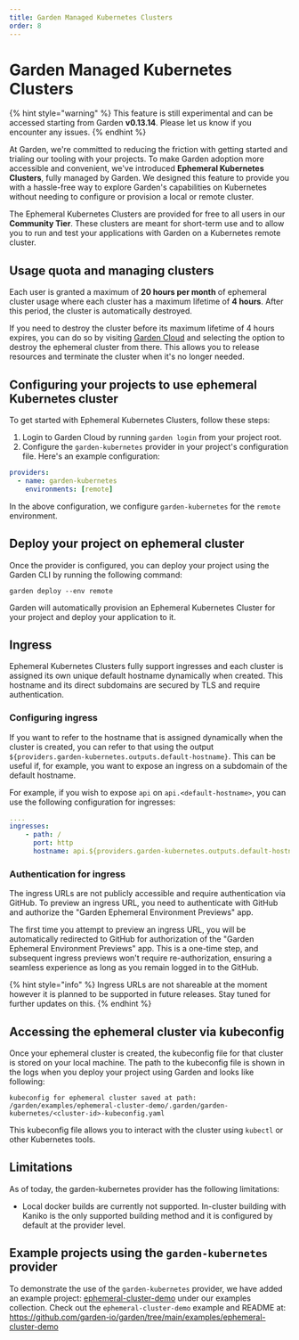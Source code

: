 ```yaml
---
title: Garden Managed Kubernetes Clusters
order: 8
---
```


# Garden Managed Kubernetes Clusters

{% hint style="warning" %}
This feature is still experimental and can be accessed starting from Garden **v0.13.14**.
Please let us know if you encounter any issues.
{% endhint %}

At Garden, we're committed to reducing the friction with getting started and trialing our tooling with your projects. To make Garden adoption more accessible and convenient, we've introduced **Ephemeral Kubernetes Clusters**, fully managed by Garden. We designed this feature to provide you with a hassle-free way to explore Garden's capabilities on Kubernetes without needing to configure or provision a local or remote cluster.

The Ephemeral Kubernetes Clusters are provided for free to all users in our **Community Tier**. These clusters are meant for short-term use and to allow you to run and test your applications with Garden on a Kubernetes remote cluster.

## Usage quota and managing clusters

Each user is granted a maximum of **20 hours per month** of ephemeral cluster usage where each cluster has a maximum lifetime of **4 hours**. After this period, the cluster is automatically destroyed.

If you need to destroy the cluster before its maximum lifetime of 4 hours expires, you can do so by visiting [Garden Cloud](https://app.garden.io) and selecting the option to destroy the ephemeral cluster from there. This allows you to release resources and terminate the cluster when it's no longer needed.

## Configuring your projects to use ephemeral Kubernetes cluster

To get started with Ephemeral Kubernetes Clusters, follow these steps:

1. Login to Garden Cloud by running `garden login` from your project root.
2. Configure the `garden-kubernetes` provider in your project's configuration file. Here's an example configuration:

```yaml
providers:
  - name: garden-kubernetes
    environments: [remote]

```
In the above configuration, we configure `garden-kubernetes` for the `remote` environment.

## Deploy your project on ephemeral cluster

Once the provider is configured, you can deploy your project using the Garden CLI by running the following command:

```
garden deploy --env remote
```

Garden will automatically provision an Ephemeral Kubernetes Cluster for your project and deploy your application to it.

## Ingress

Ephemeral Kubernetes Clusters fully support ingresses and each cluster is assigned its own unique default hostname dynamically when created. This hostname and its direct subdomains are secured by TLS and require authentication.

### Configuring ingress

If you want to refer to the hostname that is assigned dynamically when the cluster is created, you can refer to that using the output `${providers.garden-kubernetes.outputs.default-hostname}`. This can be useful if, for example, you want to expose an ingress on a subdomain of the default hostname.

For example, if you wish to expose `api` on `api.<default-hostname>`, you can use the following configuration for ingresses:

```yaml
....
ingresses:
    - path: /
      port: http
      hostname: api.${providers.garden-kubernetes.outputs.default-hostname}
```

### Authentication for ingress

The ingress URLs are not publicly accessible and require authentication via GitHub. To preview an ingress URL, you need to authenticate with GitHub and authorize the "Garden Ephemeral Environment Previews" app.

The first time you attempt to preview an ingress URL, you will be automatically redirected to GitHub for authorization of the "Garden Ephemeral Environment Previews" app. This is a one-time step, and subsequent ingress previews won't require re-authorization, ensuring a seamless experience as long as you remain logged in to the GitHub.

{% hint style="info" %}
Ingress URLs are not shareable at the moment however it is planned to be supported in future releases. Stay tuned for further updates on this.
{% endhint %}

## Accessing the ephemeral cluster via kubeconfig

Once your ephemeral cluster is created, the kubeconfig file for that cluster is stored on your local machine. The path to the kubeconfig file is shown in the logs when you deploy your project using Garden and looks like following:
```
kubeconfig for ephemeral cluster saved at path: /garden/examples/ephemeral-cluster-demo/.garden/garden-kubernetes/<cluster-id>-kubeconfig.yaml
```

This kubeconfig file allows you to interact with the cluster using `kubectl` or other Kubernetes tools.

## Limitations

As of today, the garden-kubernetes provider has the following limitations:

- Local docker builds are currently not supported. In-cluster building with Kaniko is the only supported building method and it is configured by default at the provider level.

## Example projects using the `garden-kubernetes` provider

To demonstrate the use of the `garden-kubernetes` provider, we have added an example project: [ephemeral-cluster-demo](https://github.com/garden-io/garden/tree/main/examples) under our examples collection. Check out the `ephemeral-cluster-demo` example and README at: https://github.com/garden-io/garden/tree/main/examples/ephemeral-cluster-demo


